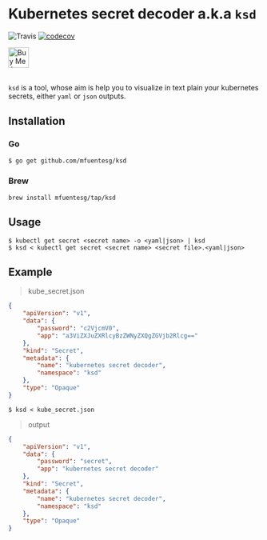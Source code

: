 # Kubernetes secret decoder a.k.a `ksd`


![Travis](https://img.shields.io/travis/mfuentesg/ksd.svg)
[![codecov](https://codecov.io/gh/mfuentesg/ksd/branch/main/graph/badge.svg)](https://codecov.io/gh/mfuentesg/ksd)

<a href="https://www.buymeacoffee.com/mfuentesg" target="_blank">
   <img height="41" src="https://cdn.buymeacoffee.com/buttons/v2/default-yellow.png" alt="Buy Me A Coffee" />
</a>

<br />
<br />

`ksd` is a tool, whose aim is help you to visualize in text plain your kubernetes secrets, either `yaml` or `json` outputs.

## Installation

### Go
```bash
$ go get github.com/mfuentesg/ksd
```

### Brew

```
brew install mfuentesg/tap/ksd
```

## Usage

```
$ kubectl get secret <secret name> -o <yaml|json> | ksd
$ ksd < kubectl get secret <secret name> <secret file>.<yaml|json>
```

## Example

> kube_secret.json
```json
{
    "apiVersion": "v1",
    "data": {
        "password": "c2VjcmV0",
        "app": "a3ViZXJuZXRlcyBzZWNyZXQgZGVjb2Rlcg=="
    },
    "kind": "Secret",
    "metadata": {
        "name": "kubernetes secret decoder",
        "namespace": "ksd"
    },
    "type": "Opaque"
}
```

```
$ ksd < kube_secret.json
```

> output
```json
{
    "apiVersion": "v1",
    "data": {
        "password": "secret",
        "app": "kubernetes secret decoder"
    },
    "kind": "Secret",
    "metadata": {
        "name": "kubernetes secret decoder",
        "namespace": "ksd"
    },
    "type": "Opaque"
}
```
